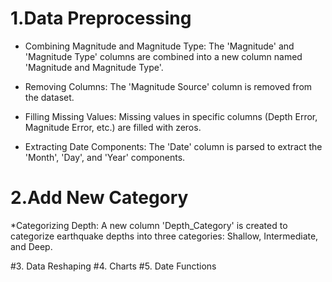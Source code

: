 # 1.Data Preprocessing

* Combining Magnitude and Magnitude Type:
The 'Magnitude' and 'Magnitude Type' columns are combined into a new column named 'Magnitude and Magnitude Type'.

* Removing Columns:
The 'Magnitude Source' column is removed from the dataset.

* Filling Missing Values:
Missing values in specific columns (Depth Error, Magnitude Error, etc.) are filled with zeros.

* Extracting Date Components:
The 'Date' column is parsed to extract the 'Month', 'Day', and 'Year' components.


# 2.Add New Category

*Categorizing Depth:
A new column 'Depth_Category' is created to categorize earthquake depths into three categories: Shallow, Intermediate, and Deep.

#3. Data Reshaping
#4. Charts
#5. Date Functions
